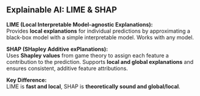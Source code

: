 ## Explainable AI: LIME & SHAP

**LIME (Local Interpretable Model-agnostic Explanations):**  
Provides **local explanations** for individual predictions by approximating a black-box model with a simple interpretable model. Works with any model.

**SHAP (SHapley Additive exPlanations):**  
Uses **Shapley values** from game theory to assign each feature a contribution to the prediction. Supports **local and global explanations** and ensures consistent, additive feature attributions.

**Key Difference:**  
LIME is **fast and local**, SHAP is **theoretically sound and global/local**.
